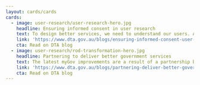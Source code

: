 ```yaml
---
layout: cards/cards
cards:
  - image: user-research/user-research-hero.jpg
    headline: Ensuring informed consent in user research
    text: To design better services, we need to understand our users. At DTA, user researchers work with members of the public to better understand user needs.
    link: 'https://www.dta.gov.au/blogs/ensuring-informed-consent-user-research'
    cta: Read on DTA blog
  - image: user-research/rod-transformation-hero.jpg
    headline: Partnering to deliver better government services
    text: The latest myGov improvements are a result of a partnership between the DTA and the Department of Human Services.
    link: 'https://www.dta.gov.au/blogs/partnering-deliver-better-government-services'
    cta: Read on DTA blog
---
```

